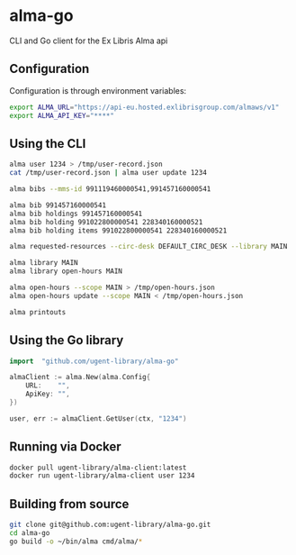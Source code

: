 # alma-go

CLI and Go client for the Ex Libris Alma api

## Configuration

Configuration is through environment variables:

```sh
export ALMA_URL="https://api-eu.hosted.exlibrisgroup.com/almaws/v1"
export ALMA_API_KEY="****"
```

## Using the CLI

```sh
alma user 1234 > /tmp/user-record.json
cat /tmp/user-record.json | alma user update 1234

alma bibs --mms-id 991119460000541,991457160000541

alma bib 991457160000541
alma bib holdings 991457160000541
alma bib holding 991022800000541 228340160000521
alma bib holding items 991022800000541 228340160000521

alma requested-resources --circ-desk DEFAULT_CIRC_DESK --library MAIN

alma library MAIN
alma library open-hours MAIN

alma open-hours --scope MAIN > /tmp/open-hours.json
alma open-hours update --scope MAIN < /tmp/open-hours.json

alma printouts
```

## Using the Go library

```go
import 	"github.com/ugent-library/alma-go"

almaClient := alma.New(alma.Config{
	URL:    "",
	ApiKey: "",
})

user, err := almaClient.GetUser(ctx, "1234")
```

## Running via Docker

```sh
docker pull ugent-library/alma-client:latest
docker run ugent-library/alma-client user 1234
```

## Building from source

```sh
git clone git@github.com:ugent-library/alma-go.git
cd alma-go
go build -o ~/bin/alma cmd/alma/*
```
